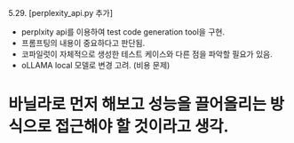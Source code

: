5.29.
[perplexity_api.py 추가]
- perplxity api를 이용하여 test code generation tool을 구현.
- 프롬프팅의 내용이 중요하다고 판단됨.
- 코파일럿이 자체적으로 생성한 테스트 케이스와 다른 점을 파악할 필요가 있음.
- oLLAMA local 모델로 변경 고려. (비용 문제)

바닐라로 먼저 해보고 성능을 끌어올리는 방식으로 접근해야 할 것이라고 생각.
===========================================================